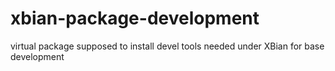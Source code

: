 xbian-package-development
=========================

virtual package supposed to install devel tools needed under XBian for base development
